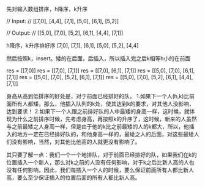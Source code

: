 


先对输入数组排序，h降序，k升序 


// Input:
// [[7,0], [4,4], [7,1], [5,0], [6,1], [5,2]]

// Output:
// [[5,0], [7,0], [5,2], [6,1], [4,4], [7,1]]

h降序，k升序排好序
[7,0], [7,1], [6,1], [5,0], [5,2], [4,4]

然后按照k，insert。矮的在后面，后插入，所以插入完之后k相等h小的在前面

res = [[7,0]]
res = [[7,0], [7,1]]
res = [[7,0], [6,1], [7,1]]
res = [[5,0], [7,0], [6,1], [7,1]]
res = [[5,0], [7,0], [5,2], [6,1], [7,1]]
res = [[5,0], [7,0], [5,2], [6,1], [4,4], [7,1]]


身高从高到低排序的好处是，对于前面已经排好的队，
1.如果下一个人(h,k)比前面所有人都矮，那么，他插入队列的k处，使其达到k的要求，对其他人没影响，达到要求！ 
2.如果下一个人跟之前排好队的人中最矮的身高一样，这时候，就体现为什么之前排序时候，先考虑身高，再按照k的升序了，这时候，新来的人虽然与之前最矮之人身高一样，但是由于他的k比之前最矮的人的k都大，所以，他插入的地方一定在已经排好队的，和他身高一样的，最矮之人的后面，对这些最矮人们没有影响，当然，对其他比他高的人就更没有影响了。

其只要了解一点：我们一个一个地排队，对于前面已经排好的队，如果我们在k的位置插入一个新人，那么对k之前的人没有任何影响，对于k之后比新人高的人也没有任何影响，因此，我们每插入一个人的时候，要么保证前面所有人都比新人高，要么至少保证插入的位置后面的所有人都比新人高。

